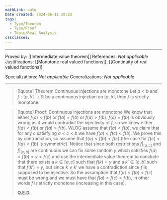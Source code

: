 ```yaml
---
mathLink: auto
Date created: 2024-06-12 19:33
tags:
  - Type/Theorem
  - Type/Proof
  - Topic/Real_Analysis
cssclasses:
---
```


---

Proved by: [[Intermediate value theorem]]
References: _Not applicable_
Justifications: [[Monotone real valued functions]], [[Continuity of real valued functions]]

Specializations: _Not applicable_
Generalizations: _Not applicable_

---

> [!quote] Theorem Continuous injections are monotone
> Let $a<b$ and $f:[a,b]\to \mathbb{R}$ be a continuous injection on $[a,b]$, then $f$ is strictly monotone.

>[!quote] Proof: Continuous injections are monotone
>We know that either $f(a)<f(b)$ or $f(a)=f(b)$ or $f(a)>f(b)$. $f(a)=f(b)$ is obviously wrong as it would contradict the injectivity of $f$, so we know either $f(a)<f(b)$ or $f(a)>f(b)$. WLOG assume that $f(a)<f(b)$, we claim that for any $c$ satisfying $a<c<b$ we have $f(a)<f(c)<f(b)$. We prove this by contradiction, so assume that $f(a)<f(b)<f(c)$ (the case for $f(c)<f(a)<f(b)$ is symmetric). Notice that since both restrictions $f|_{[a,c]}$ and $f|_{[c,b]}$ are continuous we can fix some random $y$ which satisfies $f(a)<f(b)<y<f(c)$ and use the intermediate value theorem to conclude that there exists a $k\in [a,c]$ such that $f(k)=y$ and a $k'\in [c,b]$ such that $f(k')=y$, but since $k\neq k'$ we have a contradiction since $f$ is supposed to be injective. So the assumption that $f(a)<f(b)<f(c)$ must be wrong and we must have that $f(a)<f(c)<f(b)$, in other words $f$ is strictly monotone (increasing in this case). 
>
>**Q.E.D.**